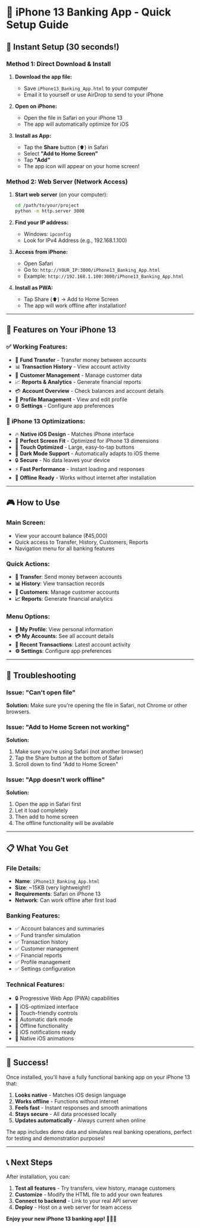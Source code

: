 # 📱 iPhone 13 Banking App - Quick Setup Guide

## 🚀 Instant Setup (30 seconds!)

### Method 1: Direct Download & Install

1. **Download the app file:**
   - Save `iPhone13_Banking_App.html` to your computer
   - Email it to yourself or use AirDrop to send to your iPhone

2. **Open on iPhone:**
   - Open the file in Safari on your iPhone 13
   - The app will automatically optimize for iOS

3. **Install as App:**
   - Tap the **Share** button (⬆️) in Safari
   - Select **"Add to Home Screen"**
   - Tap **"Add"** 
   - The app icon will appear on your home screen!

### Method 2: Web Server (Network Access)

1. **Start web server** (on your computer):
   ```bash
   cd /path/to/your/project
   python -m http.server 3000
   ```

2. **Find your IP address:**
   - Windows: `ipconfig` 
   - Look for IPv4 Address (e.g., 192.168.1.100)

3. **Access from iPhone:**
   - Open Safari
   - Go to: `http://YOUR_IP:3000/iPhone13_Banking_App.html`
   - Example: `http://192.168.1.100:3000/iPhone13_Banking_App.html`

4. **Install as PWA:**
   - Tap Share (⬆️) → Add to Home Screen
   - The app will work offline after installation!

---

## 🎯 Features on Your iPhone 13

### ✅ **Working Features:**
- 💸 **Fund Transfer** - Transfer money between accounts
- 📊 **Transaction History** - View account activity
- 👥 **Customer Management** - Manage customer data
- 📈 **Reports & Analytics** - Generate financial reports
- 💳 **Account Overview** - Check balances and account details
- 👤 **Profile Management** - View and edit profile
- ⚙️ **Settings** - Configure app preferences

### 🎨 **iPhone 13 Optimizations:**
- 🔥 **Native iOS Design** - Matches iPhone interface
- 📱 **Perfect Screen Fit** - Optimized for iPhone 13 dimensions
- 🎯 **Touch Optimized** - Large, easy-to-tap buttons
- 🌙 **Dark Mode Support** - Automatically adapts to iOS theme
- 🔒 **Secure** - No data leaves your device
- ⚡ **Fast Performance** - Instant loading and responses
- 📶 **Offline Ready** - Works without internet after installation

---

## 🎮 How to Use

### **Main Screen:**
- View your account balance (₹45,000)
- Quick access to Transfer, History, Customers, Reports
- Navigation menu for all banking features

### **Quick Actions:**
- **💸 Transfer**: Send money between accounts
- **📊 History**: View transaction records
- **👥 Customers**: Manage customer accounts
- **📈 Reports**: Generate financial analytics

### **Menu Options:**
- **👤 My Profile**: View personal information
- **💳 My Accounts**: See all account details
- **🔄 Recent Transactions**: Latest account activity
- **⚙️ Settings**: Configure app preferences

---

## 🔧 Troubleshooting

### Issue: "Can't open file"
**Solution:** Make sure you're opening the file in Safari, not Chrome or other browsers.

### Issue: "Add to Home Screen not working"
**Solution:** 
1. Make sure you're using Safari (not another browser)
2. Tap the Share button at the bottom of Safari
3. Scroll down to find "Add to Home Screen"

### Issue: "App doesn't work offline"
**Solution:** 
1. Open the app in Safari first
2. Let it load completely
3. Then add to home screen
4. The offline functionality will be available

---

## 📋 What You Get

### **File Details:**
- **Name**: `iPhone13_Banking_App.html`
- **Size**: ~15KB (very lightweight!)
- **Requirements**: Safari on iPhone 13
- **Network**: Can work offline after first load

### **Banking Features:**
- ✅ Account balances and summaries
- ✅ Fund transfer simulation
- ✅ Transaction history
- ✅ Customer management
- ✅ Financial reports
- ✅ Profile management
- ✅ Settings configuration

### **Technical Features:**
- 🔒 Progressive Web App (PWA) capabilities
- 📱 iOS-optimized interface
- 🎯 Touch-friendly controls
- 🌙 Automatic dark mode
- 📶 Offline functionality
- 🔔 iOS notifications ready
- 🎨 Native iOS animations

---

## 🎉 Success!

Once installed, you'll have a fully functional banking app on your iPhone 13 that:

1. **Looks native** - Matches iOS design language
2. **Works offline** - Functions without internet
3. **Feels fast** - Instant responses and smooth animations
4. **Stays secure** - All data processed locally
5. **Updates automatically** - Always current when online

The app includes demo data and simulates real banking operations, perfect for testing and demonstration purposes!

---

## 📞 Next Steps

After installation, you can:
1. **Test all features** - Try transfers, view history, manage customers
2. **Customize** - Modify the HTML file to add your own features
3. **Connect to backend** - Link to your real API server
4. **Deploy** - Host on a web server for team access

**Enjoy your new iPhone 13 banking app! 🏦📱✨**
